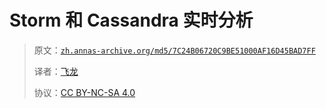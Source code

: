 # Storm 和 Cassandra 实时分析

> 原文：[`zh.annas-archive.org/md5/7C24B06720C9BE51000AF16D45BAD7FF`](https://zh.annas-archive.org/md5/7C24B06720C9BE51000AF16D45BAD7FF)
> 
> 译者：[飞龙](https://github.com/wizardforcel)
> 
> 协议：[CC BY-NC-SA 4.0](http://creativecommons.org/licenses/by-nc-sa/4.0/)